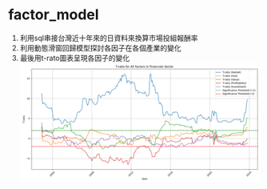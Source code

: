 # factor_model
1. 利用sql串接台灣近十年來的日資料來換算市場投組報酬率
2. 利用動態滑窗回歸模型探討各因子在各個產業的變化
3. 最後用t-rato圖表呈現各因子的變化
![Bitcoin Jump Analysis](Financials_tratio.png)

